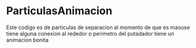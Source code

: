 # ParticulasAnimacion
Este codigo es de particulas de separacion al momento de que es maouse tiene alguna conexion al rededor o perimetro del putadador tiene un animacion bonita
